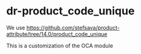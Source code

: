 # dr-product_code_unique

We use https://github.com/stefsava/product-attribute/tree/14.0/product_code_unique

This is a customization of the OCA module
